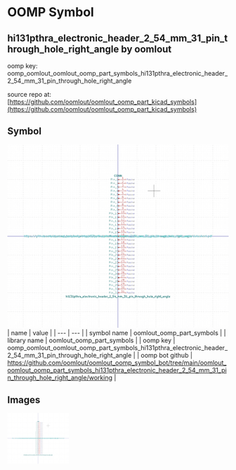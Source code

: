 # OOMP Symbol  
## hi131pthra_electronic_header_2_54_mm_31_pin_through_hole_right_angle  by oomlout  
  
oomp key: oomp_oomlout_oomlout_oomp_part_symbols_hi131pthra_electronic_header_2_54_mm_31_pin_through_hole_right_angle  
  
source repo at: [https://github.com/oomlout/oomlout_oomp_part_kicad_symbols](https://github.com/oomlout/oomlout_oomp_part_kicad_symbols)  
## Symbol  
  
[![working.png](working_600.png)](working.png)  
| name | value | 
| --- | --- | 
| symbol name | oomlout_oomp_part_symbols | 
| library name | oomlout_oomp_part_symbols | 
| oomp key | oomp_oomlout_oomlout_oomp_part_symbols_hi131pthra_electronic_header_2_54_mm_31_pin_through_hole_right_angle | 
| oomp bot github | https://github.com/oomlout/oomlout_oomp_symbol_bot/tree/main/oomlout_oomlout_oomp_part_symbols_hi131pthra_electronic_header_2_54_mm_31_pin_through_hole_right_angle/working | 
## Images  
  
[![working.png](working_140.png)](working.png)  
